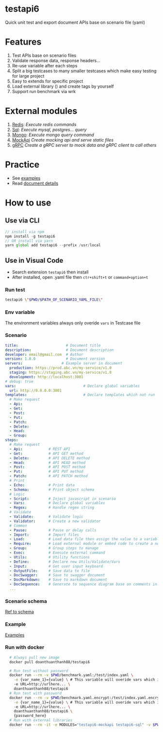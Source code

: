 # testapi6
Quick unit test and export document APIs base on scenario file (yaml)

# Features
1. Test APIs base on scenario files
2. Validate response data, response headers...
3. Re-use variable after each steps
4. Split a big testcases to many smaller testcases which make easy testing for large project
5. Easy to extends for specific project
6. Load external library () and create tags by yourself
7. Support run benchmark via wrk

# External modules
1. [Redis](https://github.com/doanthuanthanh88/testapi6-redis): _Execute redis commands_
2. [Sql](https://github.com/doanthuanthanh88/testapi6-sql): _Execute mysql, postgres... query_
2. [Mongo](https://github.com/doanthuanthanh88/testapi6-mongo): _Execute mongo query command_
3. [MockApi](https://github.com/doanthuanthanh88/testapi6-mockapi) _Create mocking api and serve static files_
3. [gRPC](https://github.com/doanthuanthanh88/testapi6-grpc) _Create a gRPC server to mock data and gRPC client to call others_

# Practice
- See [examples](./test)
- Read [document details](https://doanthuanthanh88.github.io/testapi6/)

# How to use

## Use via CLI
```javascript
// install via npm
npm install -g testapi6
// OR install via yarn
yarn global add testapi6 --prefix /usr/local
```
## Use in Visual Code
- Search extension `testapi6` then install
- After installed, open .yaml file then `ctr+shift+t` or `command+option+t`

### Run test
```sh
testapi6 \"$PWD/$PATH_OF_SCENARIO_YAML_FILE\"
```

### Env variable
The environment variables always only overide `vars` in Testcase file

### Scenario
```yaml
title:                      # Document title
description:                # Document description
developer: email@gmail.com  # Author
version: 1.0.0              # Document version
servers:                  # Example server in document
  production: https://prod.abc.vn/my-service/v1.0
  staging: https://staging.abc.vn/my-service/v1.0
  development: http://localhost:3001
# debug: true
vars:                               # Declare global variables
  url: http://0.0.0.0:3001
templates:                          # Declare templates which not run
  # Make request
  - Api:
  - Get:
  - Post:
  - Put:
  - Patch:
  - Delete:
  - Head:
  - Group:
steps:
  # Make request
  - Api:            # REST API
  - Get:            # API GET method
  - Delete:         # API DELETE method
  - Head:           # API HEAD method
  - Post:           # API POST method
  - Put:            # API PUT method
  - Patch:          # API PATCH method
  # Print
  - Echo:           # Print data
  - Schema:         # Print object schema
  # Logic
  - Script:         # Inject javascript in scenario
  - Vars:           # Declare global variables
  - Regex:          # Handle regex string
  # Validate
  - Validate:       # Validate logic
  - Validator:      # Create a new validator
  # Common
  - Pause:          # Pause or delay calls
  - Import:         # Import files
  - Load:           # Load data file then assign the value to a variable
  - Require:        # Load external module or embed code to create a new tags
  - Group:          # Group steps to manage
  - Exec:           # Execute external command
  - Utils:          # Utility functions
  - Define:         # Declare new Utils/Validate/Vars
  - Input:          # Get user input keyboard
  - OutputFile:     # Save data to file
  - DocSwagger:     # Save to swagger document
  - DocMarkdown:    # Save to markdown document
  - DocSequence:    # Generate to sequence diagram base on comments in code
  ...
```

### Scenario schema
[Ref to schema](./schema.json)

### Example

[Examples](./test)

### Run with docker

```sh
  # Always pull new image
  docker pull doanthuanthanh88/testapi6

  # Run test without password
  docker run --rm -v $PWD/benchmark.yaml:/test/index.yaml \
    -e {var_name_1}={value} \ # This variable will overide vars which is declared in testcase/vars
    -e URL=http://urlhere... \
    doanthuanthanh88/testapi6
  # Run test with password
  docker run --rm -v $PWD/benchmark.yaml.encrypt:/test/index.yaml.encrypt \
    -e {var_name_1}={value} \ # This variable will overide vars which is declared in testcase/vars
    -e URL=http://urlhere... \
    doanthuanthanh88/testapi6 \
    {password_here}
  # Run with external libraries
  docker run --rm -it -e MODULES="testapi6-mockapi testapi6-sql" -v $PWD/test/examples/mock_data.yaml:/test/index.yaml doanthuanthanh88/testapi6
```

